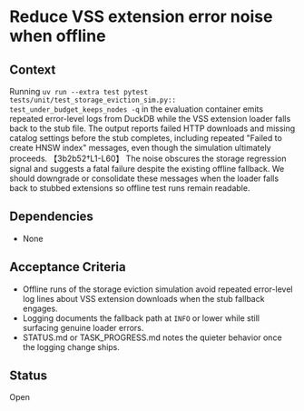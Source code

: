 # Reduce VSS extension error noise when offline

## Context
Running `uv run --extra test pytest tests/unit/test_storage_eviction_sim.py::
test_under_budget_keeps_nodes -q` in the evaluation container emits
repeated error-level logs from DuckDB while the VSS extension loader
falls back to the stub file. The output reports failed HTTP downloads
and missing catalog settings before the stub completes, including
repeated "Failed to create HNSW index" messages, even though the
simulation ultimately proceeds. 【3b2b52†L1-L60】 The noise obscures the
storage regression signal and suggests a fatal failure despite the
existing offline fallback. We should downgrade or consolidate these
messages when the loader falls back to stubbed extensions so offline
test runs remain readable.

## Dependencies
- None

## Acceptance Criteria
- Offline runs of the storage eviction simulation avoid repeated
  error-level log lines about VSS extension downloads when the stub
  fallback engages.
- Logging documents the fallback path at `INFO` or lower while still
  surfacing genuine loader errors.
- STATUS.md or TASK_PROGRESS.md notes the quieter behavior once the
  logging change ships.

## Status
Open
